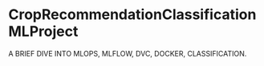 # CropRecommendationClassificationMLProject
A BRIEF DIVE INTO MLOPS, MLFLOW, DVC, DOCKER, CLASSIFICATION.
